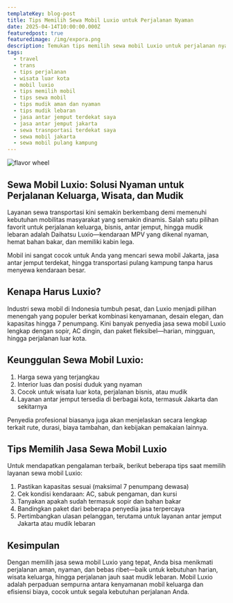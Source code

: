 ```yaml
---
templateKey: blog-post
title: Tips Memilih Sewa Mobil Luxio untuk Perjalanan Nyaman
date: 2025-04-14T10:00:00.000Z
featuredpost: true
featuredimage: /img/expora.png
description: Temukan tips memilih sewa mobil Luxio untuk perjalanan nyaman dan efisien. Cocok untuk wisata luar kota, mudik lebaran, dan jasa antar jemput di Jakarta. Dapatkan panduan memilih layanan sewa transportasi terpercaya, termasuk tips sewa mobil, mobil keluarga, hingga jasa antar jemput terdekat Anda.
tags:
  - travel 
  - trans
  - tips perjalanan
  - wisata luar kota
  - mobil luxio
  - tips memilih mobil
  - tips sewa mobil
  - tips mudik aman dan nyaman
  - tips mudik lebaran
  - jasa antar jemput terdekat saya
  - jasa antar jemput jakarta
  - sewa trasnportasi terdekat saya
  - sewa mobil jakarta
  - sewa mobil pulang kampung 
---
```

![flavor wheel](/img/luxio1.png)

## Sewa Mobil Luxio: Solusi Nyaman untuk Perjalanan Keluarga, Wisata, dan Mudik

Layanan sewa transportasi kini semakin berkembang demi memenuhi kebutuhan mobilitas masyarakat yang semakin dinamis. Salah satu pilihan favorit untuk perjalanan keluarga, bisnis, antar jemput, hingga mudik lebaran adalah Daihatsu Luxio—kendaraan MPV yang dikenal nyaman, hemat bahan bakar, dan memiliki kabin lega.

Mobil ini sangat cocok untuk Anda yang mencari sewa mobil Jakarta, jasa antar jemput terdekat, hingga transportasi pulang kampung tanpa harus menyewa kendaraan besar.

## Kenapa Harus Luxio?
Industri sewa mobil di Indonesia tumbuh pesat, dan Luxio menjadi pilihan menengah yang populer berkat kombinasi kenyamanan, desain elegan, dan kapasitas hingga 7 penumpang. Kini banyak penyedia jasa sewa mobil Luxio lengkap dengan sopir, AC dingin, dan paket fleksibel—harian, mingguan, hingga perjalanan luar kota.

## Keunggulan Sewa Mobil Luxio:
1. Harga sewa yang terjangkau
2. Interior luas dan posisi duduk yang nyaman
3. Cocok untuk wisata luar kota, perjalanan bisnis, atau mudik
4. Layanan antar jemput tersedia di berbagai kota, termasuk Jakarta dan sekitarnya 

Penyedia profesional biasanya juga akan menjelaskan secara lengkap terkait rute, durasi, biaya tambahan, dan kebijakan pemakaian lainnya.

## Tips Memilih Jasa Sewa Mobil Luxio
Untuk mendapatkan pengalaman terbaik, berikut beberapa tips saat memilih layanan sewa mobil Luxio:
1. Pastikan kapasitas sesuai (maksimal 7 penumpang dewasa)
2. Cek kondisi kendaraan: AC, sabuk pengaman, dan kursi
3. Tanyakan apakah sudah termasuk sopir dan bahan bakar
4. Bandingkan paket dari beberapa penyedia jasa terpercaya
5. Pertimbangkan ulasan pelanggan, terutama untuk layanan antar jemput Jakarta atau mudik lebaran

## Kesimpulan
Dengan memilih jasa sewa mobil Luxio yang tepat, Anda bisa menikmati perjalanan aman, nyaman, dan bebas ribet—baik untuk kebutuhan harian, wisata keluarga, hingga perjalanan jauh saat mudik lebaran. Mobil Luxio adalah perpaduan sempurna antara kenyamanan mobil keluarga dan efisiensi biaya, cocok untuk segala kebutuhan perjalanan Anda.